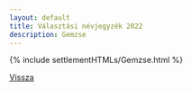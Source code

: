```yaml
---
layout: default
title: Választási névjegyzék 2022
description: Gemzse
---
```


{% include settlementHTMLs/Gemzse.html %}

[Vissza](./)